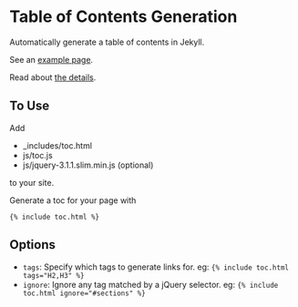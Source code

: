 Table of Contents Generation
============================

Automatically generate a table of contents in Jekyll.

See an [example page]().

Read about [the details]().

To Use
------

Add
- \_includes/toc.html
- js/toc.js
- js/jquery-3.1.1.slim.min.js (optional)

to your site.

Generate a toc for your page with
```
{% include toc.html %}
```

Options
-------

- `tags`: Specify which tags to generate links for. eg: `{% include toc.html tags="H2,H3" %}`
- `ignore`: Ignore any tag matched by a jQuery selector. eg: `{% include toc.html ignore="#sections" %}`
